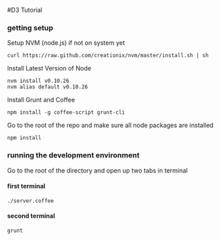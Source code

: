 #D3 Tutorial

### getting setup

Setup NVM (node.js) if not on system yet

```
curl https://raw.github.com/creationix/nvm/master/install.sh | sh
```

Install Latest Version of Node

```
nvm install v0.10.26
nvm alias default v0.10.26
```

Install Grunt and Coffee

```
npm install -g coffee-script grunt-cli
```

Go to the root of the repo and make sure all node packages are installed

```
npm install
```

### running the development environment

Go to the root of the directory and open up two tabs in terminal

#### first terminal

```
./server.coffee
```

#### second terminal

```
grunt
```


